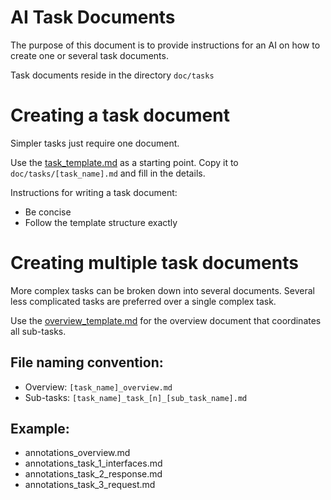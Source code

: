 # AI Task Documents
The purpose of this document is to provide instructions for an AI on how to create one or several task documents.

Task documents reside in the directory `doc/tasks`

# Creating a task document
Simpler tasks just require one document.

Use the [task_template.md](task_template.md) as a starting point. Copy it to `doc/tasks/[task_name].md` and fill in the details.

Instructions for writing a task document:
- Be concise
- Follow the template structure exactly

# Creating multiple task documents
More complex tasks can be broken down into several documents.
Several less complicated tasks are preferred over a single complex task.

Use the [overview_template.md](overview_template.md) for the overview document that coordinates all sub-tasks.

## File naming convention:
- Overview: `[task_name]_overview.md`
- Sub-tasks: `[task_name]_task_[n]_[sub_task_name].md`

## Example:
- annotations_overview.md
- annotations_task_1_interfaces.md
- annotations_task_2_response.md
- annotations_task_3_request.md
